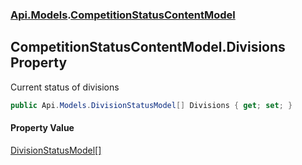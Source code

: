 ### [Api.Models](Api_Models.md 'Api.Models').[CompetitionStatusContentModel](Api_Models_CompetitionStatusContentModel.md 'Api.Models.CompetitionStatusContentModel')
## CompetitionStatusContentModel.Divisions Property
Current status of divisions  
```csharp
public Api.Models.DivisionStatusModel[] Divisions { get; set; }
```
#### Property Value
[DivisionStatusModel](Api_Models_DivisionStatusModel.md 'Api.Models.DivisionStatusModel')[[]](https://docs.microsoft.com/en-us/dotnet/api/System.Array 'System.Array')
